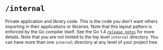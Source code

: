 # `/internal`

Private application and library code. 
This is the code you don't want others importing in their applications or libraries. 
Note that this layout pattern is enforced by the Go compiler itself. 
See the Go 1.4 [`release notes`](https://golang.org/doc/go1.4#internalpackages) for more details. 
Note that you are not limited to the top level `internal` directory. 
You can have more than one `internal` directory at any level of your project tree.
